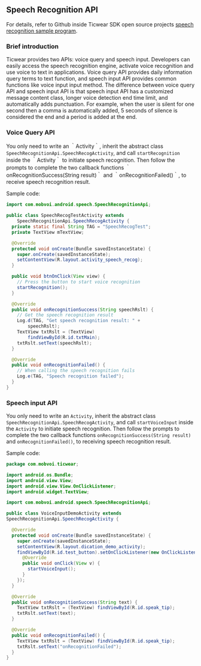 ## Speech Recognition API

For details, refer to Github inside Ticwear SDK open source projects [speech recognition sample program][speech-example].

### Brief introduction

Ticwear provides two APIs: voice query and speech input. Developers can easily access the speech recognition engine, activate voice recognition and use voice to text in applications. Voice query API provides daily information query terms to text function, and speech input API provides common functions like voice input input method. The difference between voice query API and speech input API is that speech input API has a customized message content class, longer voice detection end time limit, and automatically adds punctuation. For example, when the user is silent for one second then a comma is automatically added, 5 seconds of silence is considered the end and a period is added at the end.

### Voice Query API

You only need to write an ｀Activity｀, inherit the abstract class `SpeechRecognitionApi.SpeechRecogActivity`, and call `startRecognition` inside the ｀Activity｀ to initiate speech recognition. Then follow the prompts to complete the two callback functions ｀onRecognitionSuccess(String result)｀ and ｀onRecognitionFailed()｀, to receive speech recognition result.

Sample code:

``` Java
import com.mobvoi.android.speech.SpeechRecognitionApi;

public class SpeechRecogTestActivity extends
    SpeechRecognitionApi.SpeechRecogActivity {
  private static final String TAG = "SpeechRecogTest";
  private TextView mTextView;

  @Override
  protected void onCreate(Bundle savedInstanceState) {
    super.onCreate(savedInstanceState);
    setContentView(R.layout.activity_speech_recog);
  }

  public void btnOnClick(View view) {
    // Press the button to start voice recognition
    startRecognition();
  }

  @Override
  public void onRecognitionSuccess(String speechRslt) {
    // Get the speech recognition result
    Log.d(TAG, "Get speech recognition result: " + 
        speechRslt);
    TextView txtRslt = (TextView)
        findViewById(R.id.txtMain);
    txtRslt.setText(speechRslt);
  }

  @Override
  public void onRecognitionFailed() {
    // When calling the speech recognition fails
    Log.e(TAG, "Speech recognition failed");
  }
}
```

### Speech input API

You only need to write an `Activity`, inherit the abstract class `SpeechRecognitionApi.SpeechRecogActivity`, and call `startVoiceInput` inside the `Activity` to initiate speech recognition. Then follow the prompts to complete the two callback functions `onRecognitionSuccess(String result)` and `onRecognitionFailed()`, to receiving speech recognition result.

Sample code:

``` Java
package com.mobvoi.ticwear;

import android.os.Bundle;
import android.view.View;
import android.view.View.OnClickListener;
import android.widget.TextView;

import com.mobvoi.android.speech.SpeechRecognitionApi;

public class VoiceInputDemoActivity extends
SpeechRecognitionApi.SpeechRecogActivity {

  @Override
  protected void onCreate(Bundle savedInstanceState) {
    super.onCreate(savedInstanceState);
    setContentView(R.layout.dication_demo_activity);
    findViewById(R.id.test_button).setOnClickListener(new OnClickListener() {
      @Override
      public void onClick(View v) {
        startVoiceInput();
      }
    });
  }

  @Override
  public void onRecognitionSuccess(String text) {
    TextView txtRslt = (TextView) findViewById(R.id.speak_tip);
    txtRslt.setText(text);
  }

  @Override
  public void onRecognitionFailed() {
    TextView txtRslt = (TextView) findViewById(R.id.speak_tip);
    txtRslt.setText("onRecognitionFailed");
  }
}
```

[speech-example]: https://github.com/ticwear/sdk/tree/master/sample/eclipse/VoiceInputWearable
